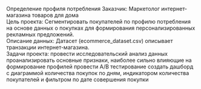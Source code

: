 Определение профиля потребления
Заказчик: Маркетолог интернет-магазина товаров для дома  
Цель проекта: Сегментировать покупателей по профилю потребления на основе данных о покупках для формирования персонализированных рекламных предложений.  
Описание данных: Датасет (ecommerce_dataset.csv) описывает транзакции интернет-магазина.  
Задачи проекта: 
провести исследовательский анализ данных 
проанализировать основные признаки, наиболее сильно влияющие на формирование профилей 
провести А/В тестирование 
создать дашборд с диаграммой количества покупок по дням, индикатором количества покупателей и фильтром по дате совершения покупки



